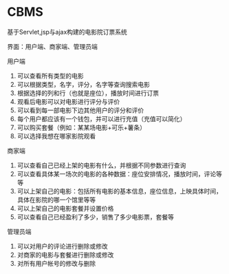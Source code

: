 # CBMS
基于Servlet,jsp与ajax构建的电影院订票系统

界面：用户端、商家端、管理员端

用户端
  1. 可以查看所有类型的电影
  2. 可以根据类型，名字，评分，名字等查询搜索电影
  3. 根据选择的列和行（也就是座位），播放时间进行订票
  4. 观看后电影可以对电影进行评分与评价
  5. 可以看到每一部电影下边其他用户的评分和评价
  6. 每个用户都应该有一个钱包，并可以进行充值（充值可以简化）
  7. 可以购买套餐（例如：某某场电影+可乐+薯条）
  8. 可以选择我想在哪家影院观看

商家端
  1. 可以查看自己已经上架的电影有什么，并根据不同参数进行查询
  2. 可以查看具体某一场次的电影的各种数据：座位安排情况，播放时间，评论等等
  3. 可以上架自己的电影：包括所有电影的基本信息，座位信息，上映具体时间，具体在影院的哪一个馆里等等
  4. 可以上架自己的电影套餐并设置价格
  5. 可以查看自己已经盈利了多少，销售了多少电影票，套餐等

管理员端
  1. 可以对用户的评论进行删除或修改
  2. 对商家的电影与套餐进行删除或修改
  3. 对所有用户帐号的修改与删除
